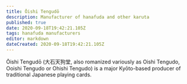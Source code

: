```yaml
---
title: Ōishi Tengudō
description: Manufacturer of hanafuda and other karuta
published: true
date: 2020-09-18T19:42:21.105Z
tags: hanafuda manufacturers
editor: markdown
dateCreated: 2020-09-18T19:42:21.105Z
---
```


Ōishi Tengudō (大石天狗堂, also romanized variously as Oishi Tengudo, Ooishi Tengudo or Ohishi Tengudo) is a major Kyōto-based producer of traditional Japanese playing cards.